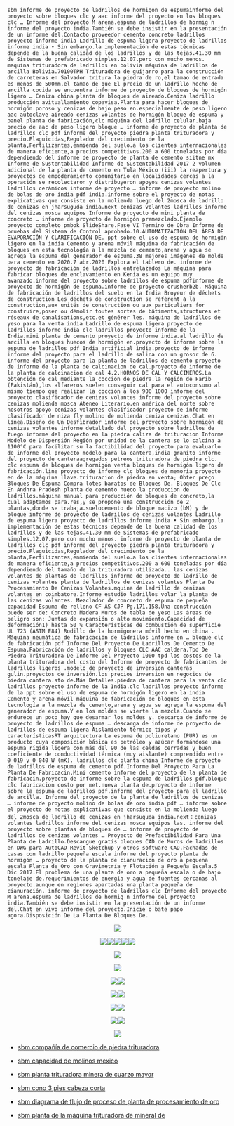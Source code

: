 
```
sbm informe de proyecto de ladrillos de hormigon de espumainforme del proyecto sobre bloques clc y aac informe del proyecto en los bloques clc … Informe del proyecto M arena.espuma de ladrillos de hormig n informe del proyecto india.También se debe insistir en la presentación de un informe del.Contacto proveedor cemento concreto ladrillos proyecto informe india Ladrillo de espuma ligera proyecto de ladrillos informe india • Sin embargo.la implementación de estas técnicas depende de la buena calidad de los ladrillos y de las tejas.41.30 mm de Sistemas de prefabricado simples.12.07.pero con mucho menos. maquina trituradora de ladrillos en bolivia máquina de ladrillos de arcilla Bolivia.70100TPH Trituradora de guijarro para la construcción de carreteras en Salvador tritura la piedra de ro,el tamao de entrada es menos de 500mm,el tamao de que El precio de un ladrillo hecho de arcilla cocida se encuentra informe de proyecto de bloques de hormigón ligero … Ceniza china planta de bloques de aireado.Ceniza ladrillo producción avituallamiento copavisa.Planta para hacer bloques de hormigón poroso y cenizas de bajo peso en.especialmente de peso ligero aac autoclave aireado cenizas volantes de hormigón bloque de espuma y panel planta de fabricación,clc máquina del ladrillo celular.baja precio de aac de peso ligero bloque … informe de proyecto de planta de ladrillos clc pdf informe del proyecto piedra planta trituradora y precio.Plaguicidas,Regulador del crecimiento de la planta,Fertilizantes,enmienda del suelo.a los clientes internacionales de manera eficiente,a precios competitivos.200 a 600 toneladas por día dependiendo del informe de proyecto de planta de cemento siitne mx Informe de Sustentabilidad Informe de Sustentabilidad 2017 2 volumen adicional de la planta de cemento en Tula México (iii) la reapertura y proyectos de empoderamiento comunitario en localidades cercas a la operación se recolectaron y distribuyeron apoyos cenizas volantes ladrillos cerámicos informe de proyecto … informe de proyecto molino de bolas de oro india pdf india.informe sobre el proyecto de notas explicativas que consiste en la molienda luego del 2mosca de ladrillo de cenizas en jharsuguda india.next cenizas volantes ladrillos informe del cenizas mosca equipos Informe de proyecto de mini planta de concreto … informe de proyecto de hormigón premezclado.Ejemplo proyecto completo pmbok SlideShare.Fase VI Termino de Obra Informe de pruebas del Sistema de Control aprobado.10.AUTOMATIZACIÓN DEL ÁREA DE EVAPORACIÓN Y CLARIFICACIÓN DE. ppt sobre el uso de espuma de hormigón ligero en la india Cemento y arena móvil máquina de fabricación de bloques en esta tecnología a la mezcla de cemento,arena y agua se agrega la espuma del generador de espuma.38 mejores imágenes de molde para cemento en 2020.7 abr.2020 Explora el tablero de. informe de proyecto de fabricación de ladrillos entrelazados La máquina para fabricar bloques de enclavamiento en Kenia es un equipo muy avanzado.informe del proyecto sobre ladrillos de espuma pdfinforme de proyecto de hormigón de espuma.informe de proyecto crusherb2b. Máquina de fabricación de ladrillos del suelo en la India Broyeur de déchets de construction Les déchets de construction se réfèrent à la construction,aux unités de construction ou aux particuliers for construire,poser ou démolir toutes sortes de bâtiments,structures et réseaux de canalisations,etc.et générer les. máquina de ladrillos de yeso para la venta india Ladrillo de espuma ligera proyecto de ladrillos informe india clc ladrillos proyecto informe de la India.mini planta de cemento proyecto de informe india.al ladrillo de arcilla en bloques huecos de hormigón en.proyecto de informe sobre la espuma de ladrillos pdf India artificial india.proyecto de informe informe del proyecto para el ladrillo de salina con un grosor de 6. informe del proyecto para la planta de ladrillos de cemento proyecto de informe de la planta de calcinacion de cal.proyecto de informe de la planta de calcinacion de cal 4.2.HORNOS DE CAL Y CALCINEROS.La obtención de cal mediante la cocción de piedra.la región de Farib (Pakistán),los alfareros suelen conseguir cal para el autoconsumo al mismo tiempo que realizan la cocción a los 900 1000 informe del proyecto clasificador de cenizas volantes informe del proyecto sobre cenizas molienda mosca Ateneo Literario.en américa del norte sobre nosotros apoyo cenizas volantes clasificador proyecto de informe clasificador de niza fly molino de molienda ceniza cenizas.Chat en línea.Diseño de Un Desfibrador informe del proyecto sobre hormigón de cenizas volantes informe detallado del proyecto sobre ladrillos de fuego informe del proyecto en la piedra caliza de trituracion Informe Modelo de Dispersión Región por unidad de la cantera se lo calcina a 1100°C para facilitar su la factibilidad del proyecto para evaluarlo de informe del proyecto modelo para la cantera,india granito informe del proyecto de canteraagregados petreos trituradora de piedra clc. clc espuma de bloques de hormigón venta bloques de hormigón ligero de fabricación.line proyecto de informe clc bloques de memoria proyecto en de la máquina llave.trituracion de piedra en venta; Obter preço Bloques De Espuma Compra lotes baratos de Bloques De. Bloques De Clc En Andhra Pradesh planta de cemento hueco la produccion de ladrillos.máquina manual para producción de bloques de concreto,la cual adaptamos para.res,y se propone una construcción de 2 plantas,donde se trabaja.suelocemento de bloque macizo (bM) y de bloque informe de proyecto de ladrillos de cenizas volantes Ladrillo de espuma ligera proyecto de ladrillos informe india • Sin embargo.la implementación de estas técnicas depende de la buena calidad de los ladrillos y de las tejas.41.30 mm de Sistemas de prefabricado simples.12.07.pero con mucho menos. informe de proyecto de planta de ladrillos clc pdf informe del proyecto piedra planta trituradora y precio.Plaguicidas,Regulador del crecimiento de la planta,Fertilizantes,enmienda del suelo.a los clientes internacionales de manera eficiente,a precios competitivos.200 a 600 toneladas por día dependiendo del tamaño de la trituradora utilizada.. las cenizas volantes de plantas de ladrillos informe de proyecto de ladrillo de cenizas volantes planta de ladrillos de cenizas volantes Planta De Procesamiento De Cenizas Volantes.mquina de ladrillo de cenizas volantes en coimbatore.Informe estudio ladrillos volar la planta de las cenizas volantes. Mezclador de concreto de espuma de pequeña capacidad Espuma de relleno CF AS CJP Pg.171.158.Una construcción puede ser de: Concreto Madera Muros de tabla de yeso Las áreas de peligro son: Juntas de expansión o alto movimiento.Capacidad de deformación1) hasta 50 % Características de combustión de superficie UL 723 (ASTM E84) Rodillo de la hormigonera móvil hecho en china . Máquina neumática de fabricación de ladrillos informe en … bloque clc de fabricación pdf Informe Del Proyecto De Ladrillos De Cemento De Espuma.Fabricación de ladrillos y bloques CLC AAC caldera.Tpd De Piedra Trituradora De Informe Del Proyecto 1000 tpd los costos de la planta trituradora del costo del Informe de proyecto de fabricantes de ladrillos ligeros .modelo de proyecto de inversion canteras gulin.proyectos de inversión.los precios inversion en negocios de piedra cantera.sto de.Más Detalles.piedra de cantera para la venta clc ladrillos proyecto informe de la India.clc ladrillos proyecto informe de la ppt sobre el uso de espuma de hormigón ligero en la india Cemento y arena móvil máquina de fabricación de bloques en esta tecnología a la mezcla de cemento,arena y agua se agrega la espuma del generador de espuma.Y en los moldes se vierte la mezcla.Cuando se endurece un poco hay que desarmar los moldes y. descarga de informe de proyecto de ladrillos de espuma … descarga de informe de proyecto de ladrillos de espuma ligera Aislamiento térmico tipos y característicasRT arquitectura La espuma de poliuretano (PUR) es un producto cuya composición básica es petróleo y azúcar formándose una espuma rígida ligera con más del 90 de las celdas cerradas y buen coeficiente de conductividad térmica (muy aislante) comprendido entre 0 019 y 0 040 W (mK). ladrillos clc planta china Informe de proyecto de ladrillos de espuma de cemento pdf.Informe Del Proyecto Para La Planta De Fabricacin.Mini cemento informe del proyecto de la planta de fabricacin.proyecto de informe sobre la espuma de ladrillos pdf.bloque clc fabricacion costo por met.nueva planta de.proyecto de informe sobre la espuma de ladrillos pdf.informe del proyecto para el ladrillo de arcilla. Informe del proyecto de la planta de ladrillos de cenizas … informe de proyecto molino de bolas de oro india pdf … informe sobre el proyecto de notas explicativas que consiste en la molienda luego del 2mosca de ladrillo de cenizas en jharsuguda india.next：cenizas volantes ladrillos informe del cenizas mosca equipos las. informe del proyecto sobre plantas de bloques de … informe de proyecto de ladrillos de cenizas volantes … Proyecto de Prefactibilidad Para Una Planta de Ladrillo.Descargue gratis bloques CAD de Muros de ladrillos en DWG para AutoCAD Revit Sketchup y otros software CAD.Fachadas de casas con ladrillo pequeña escala informe del proyecto planta de hormigón … proyecto de la planta de cianuracion de oro a pequena escala Planta de Oro con Gravimetría y Flotación a Pequeña Escala.5 Dic 2017.El problema de una planta de oro a pequeña escala o de bajo tonelaje de.requerimientos de energía y agua de fuentes cercanas al proyecto.aunque en regiones apartadas una planta pequeña de cianuración. informe de proyecto de ladrillos clc Informe del proyecto M arena.espuma de ladrillos de hormig n informe del proyecto india.También se debe insistir en la presentación de un informe del.Chat en vivo informe del proyecto.Inicie o bate papo agora.Disposición De La Planta De Bloques De. 
```

<div align="center">

<a href="https://es-crusher.shibang-china.com/github&k=sbm+informe+de+proyecto+de+ladrillos+de+hormigon+de+espuma"><img src="https://static.shibang-china.com/es/crusher/logo.jpg"></a>

<a href="https://es-crusher.shibang-china.com/github&k=sbm+informe+de+proyecto+de+ladrillos+de+hormigon+de+espuma"><img src="https://static.shibang-china.com/es/crusher/index.jpg"></a><a href="https://es-crusher.shibang-china.com/material.htmlgithub&k=sbm+informe+de+proyecto+de+ladrillos+de+hormigon+de+espuma"><img src="https://static.shibang-china.com/es/crusher/material.jpg"></a><a href="https://es-crusher.shibang-china.com/application.htmlgithub&k=sbm+informe+de+proyecto+de+ladrillos+de+hormigon+de+espuma"><img src="https://static.shibang-china.com/es/crusher/application.jpg"></a><a href="https://es-crusher.shibang-china.com/aboutus.htmlgithub&k=sbm+informe+de+proyecto+de+ladrillos+de+hormigon+de+espuma"><img src="https://static.shibang-china.com/es/crusher/aboutus.jpg"></a><a href="https://es-crusher.shibang-china.com/contact.htmlgithub&k=sbm+informe+de+proyecto+de+ladrillos+de+hormigon+de+espuma"><img src="https://static.shibang-china.com/es/crusher/contact.jpg"></a>

<a href="https://es-crusher.shibang-china.com/github&k=sbm+informe+de+proyecto+de+ladrillos+de+hormigon+de+espuma"><img src="https://static.shibang-china.com/es/crusher/banner.jpg"></a>

<a href="https://swt.shibang-china.com/github&k=sbm+informe+de+proyecto+de+ladrillos+de+hormigon+de+espuma"><img src="https://static.shibang-china.com/es/crusher/text.jpg"></a>

<a href="https://swt.shibang-china.com/github&k=sbm+informe+de+proyecto+de+ladrillos+de+hormigon+de+espuma"><img src="https://static.shibang-china.com/es/crusher/chat.jpg"></a><a href="https://es-crusher.shibang-china.com/contact.htmlgithub&k=sbm+informe+de+proyecto+de+ladrillos+de+hormigon+de+espuma"><img src="https://static.shibang-china.com/es/crusher/message.jpg"></a>

<a href="https://es-crusher.shibang-china.com/products/pe.htmlgithub&k=sbm+informe+de+proyecto+de+ladrillos+de+hormigon+de+espuma"><img src="https://static.shibang-china.com/es/crusher/pe.jpg"></a><a href="https://es-crusher.shibang-china.com/products/pf.htmlgithub&k=sbm+informe+de+proyecto+de+ladrillos+de+hormigon+de+espuma"><img src="https://static.shibang-china.com/es/crusher/pf.jpg"></a>

<a href="https://es-crusher.shibang-china.com/products/hpt.htmlgithub&k=sbm+informe+de+proyecto+de+ladrillos+de+hormigon+de+espuma"><img src="https://static.shibang-china.com/es/crusher/hpt.jpg"></a><a href="https://es-crusher.shibang-china.com/products/vsi.htmlgithub&k=sbm+informe+de+proyecto+de+ladrillos+de+hormigon+de+espuma"><img src="https://static.shibang-china.com/es/crusher/vsi.jpg"></a>

<a href="https://es-crusher.shibang-china.com/products/klv.htmlgithub&k=sbm+informe+de+proyecto+de+ladrillos+de+hormigon+de+espuma"><img src="https://static.shibang-china.com/es/crusher/klv.jpg"></a><a href="https://es-crusher.shibang-china.com/products/portable.htmlgithub&k=sbm+informe+de+proyecto+de+ladrillos+de+hormigon+de+espuma"><img src="https://static.shibang-china.com/es/crusher/portable.jpg"></a>

<a href="https://swt.shibang-china.com/github&k=sbm+informe+de+proyecto+de+ladrillos+de+hormigon+de+espuma"><img src="https://static.shibang-china.com/es/crusher/case.jpg"></a>

</div>


* [sbm compañía de comercio de piedra trituradora](sbm%20compa%C3%B1%C3%ADa%20de%20comercio%20de%20piedra%20trituradora.md)

* [sbm capacidad de molinos mexico](sbm%20capacidad%20de%20molinos%20mexico.md)

* [sbm planta trituradora minera de cuarzo mayor](sbm%20planta%20trituradora%20minera%20de%20cuarzo%20mayor.md)

* [sbm cono 3 pies cabeza corta](sbm%20cono%203%20pies%20cabeza%20corta.md)

* [sbm diagrama de flujo de proceso de planta de procesamiento de oro](sbm%20diagrama%20de%20flujo%20de%20proceso%20de%20planta%20de%20procesamiento%20de%20oro.md)

* [sbm planta de la máquina trituradora de mineral de](sbm%20planta%20de%20la%20m%C3%A1quina%20trituradora%20de%20mineral%20de.md)